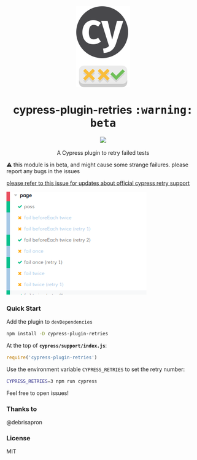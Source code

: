 

<div align="center">
    <img src="docs/readme-logo.png">
    <h1>cypress-plugin-retries <kbd>:warning: beta</kbd></h1>
    <a href="https://www.npmjs.com/package/cypress-plugin-retry"><img src="https://img.shields.io/npm/v/cypress-plugin-retries.svg?style=flat"></a>
<p>A Cypress plugin to retry failed tests</p>

</div>

:warning: this module is in beta, and might cause some strange failures. please report any bugs in the issues

[please refer to this issue for updates about official cypress retry support](https://github.com/cypress-io/cypress/issues/1313)

![](docs/readme-screenshot.png)

### Quick Start

Add the plugin to `devDependencies`
```bash
npm install -D cypress-plugin-retries
```


At the top of **`cypress/support/index.js`**:
```js
require('cypress-plugin-retries')
```

Use the environment variable `CYPRESS_RETRIES` to set the retry number:
```bash
CYPRESS_RETRIES=3 npm run cypress
```

Feel free to open issues!

### Thanks to
@debrisapron


### License
MIT
